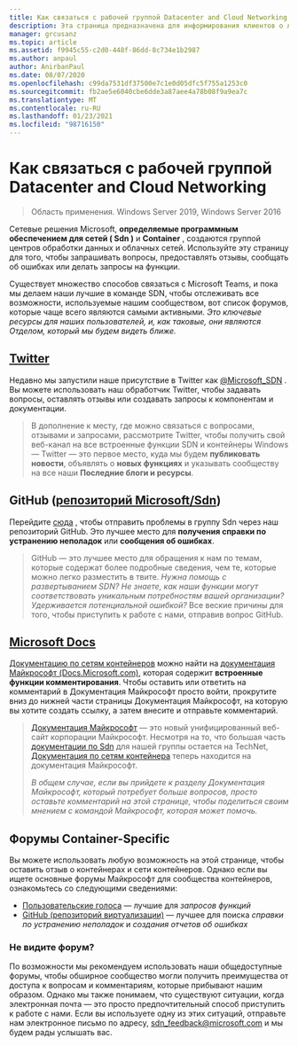 ```yaml
---
title: Как связаться с рабочей группой Datacenter and Cloud Networking
description: Эта страница предназначена для информирования клиентов о лучших методах достижения команды SDN в различных контекстах.
manager: grcusanz
ms.topic: article
ms.assetid: f9945c55-c2d0-448f-86dd-8c734e1b2987
ms.author: anpaul
author: AnirbanPaul
ms.date: 08/07/2020
ms.openlocfilehash: c99da7531df37500e7c1e0d05dfc5f755a1253c0
ms.sourcegitcommit: fb2ae5e6040cbe6dde3a87aee4a78b08f9a9ea7c
ms.translationtype: MT
ms.contentlocale: ru-RU
ms.lasthandoff: 01/23/2021
ms.locfileid: "98716150"
---
```

# <a name="contact-the-datacenter-and-cloud-networking-team"></a>Как связаться с рабочей группой Datacenter and Cloud Networking

> Область применения. Windows Server 2019, Windows Server 2016

Сетевые решения Microsoft, **определяемые программным обеспечением для сетей \( Sdn \)** и **Container** , создаются группой центров обработки данных и облачных сетей. Используйте эту страницу для того, чтобы запрашивать вопросы, предоставлять отзывы, сообщать об ошибках или делать запросы на функции.

Существует множество способов связаться с Microsoft Teams, и пока мы делаем наши лучшие в команде SDN, чтобы отслеживать все возможности, используемые нашим сообществом, вот список форумов, которые чаще всего являются самыми активными. *Это ключевые ресурсы для наших пользователей, и, как таковые, они являются Отделом, который мы будем видеть ближе.*

## <a name="twitter"></a>[Twitter](https://twitter.com/Microsoft_SDN)

Недавно мы запустили наше присутствие в Twitter как [@Microsoft_SDN](https://twitter.com/Microsoft_SDN) . Вы можете использовать наш обработчик Twitter, чтобы задавать вопросы, оставлять отзывы или создавать запросы к компонентам и документации.
> В дополнение к месту, где можно связаться с вопросами, отзывами и запросами, рассмотрите Twitter, чтобы получить свой веб-канал на все встроенные функции SDN и контейнеры Windows — Twitter — это первое место, куда мы будем **публиковать новости**, объявлять о **новых функциях** и указывать сообществу на все наши **Последние блоги и ресурсы**.

## <a name="github-microsoftsdn-repo"></a>GitHub ([репозиторий Microsoft/Sdn](https://github.com/Microsoft/SDN/issues))
Перейдите [сюда](https://github.com/Microsoft/SDN/issues) , чтобы отправить проблемы в группу Sdn через наш репозиторий GitHub. Это лучшее место для **получения справки по устранению неполадок** или **сообщения об ошибках**.

> GitHub — это лучшее место для обращения к нам по темам, которые содержат более подробные сведения, чем те, которые можно легко разместить в твите. *Нужна помощь с развертыванием SDN? Не знаете, как наши функции могут соответствовать уникальным потребностям вашей организации? Удерживается потенциальной ошибкой?* Все веские причины для того, чтобы приступить к работе с нами, отправив вопрос GitHub.

## <a name="microsoft-docs"></a>[Microsoft Docs](/)
[Документацию по сетям контейнеров](/virtualization/windowscontainers/manage-containers/container-networking) можно найти на [документация Майкрософт (Docs.Microsoft.com)](/), которая содержит **встроенные функции комментирования**. Чтобы оставить или ответить на комментарий в Документация Майкрософт просто войти, прокрутите вниз до нижней части страницы Документация Майкрософт, на которую вы хотите создать ссылку, а затем внесите и отправьте комментарий.

> [Документация Майкрософт](/) — это новый унифицированный веб-сайт корпорации Майкрософт. Несмотря на то, что большая часть [документации по Sdn](./software-defined-networking.md) для нашей группы остается на TechNet, [Документация по сетям контейнера](/virtualization/windowscontainers) теперь находится на документация Майкрософт.
>
> *В общем случае, если вы прийдете к разделу Документация Майкрософт, который потребует больше вопросов, просто оставьте комментарий на этой странице, чтобы поделиться своим мнением с командой Майкрософт, которая может помочь.*

## <a name="container-specific-forums"></a>Форумы Container-Specific
Вы можете использовать любую возможность на этой странице, чтобы оставить отзыв о контейнерах и сети контейнеров. Однако если вы ищете основные форумы Майкрософт для сообщества контейнеров, ознакомьтесь со следующими сведениями:
- [Пользовательские голоса](https://windowsserver.uservoice.com/forums/304624-containers) — лучшие для *запросов функций*
- [GitHub (репозиторий виртуализации)](https://github.com/Microsoft/Virtualization-Documentation) — лучшее для поиска *справки по устранению неполадок* и *создания отчетов об ошибках*

### <a name="not-seeing-the-forum-for-you"></a>Не видите форум?
По возможности мы рекомендуем использовать наши общедоступные форумы, чтобы обширное сообщество могли получить преимущества от доступа к вопросам и комментариям, которые прибывают нашим образом. Однако мы также понимаем, что существуют ситуации, когда электронная почта — это просто предпочтительный способ приступить к работе с нами. Если вы используете одну из этих ситуаций, отправьте нам электронное письмо по адресу, sdn_feedback@microsoft.com и мы будем рады услышать вас.